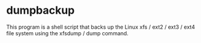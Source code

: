 # dumpbackup
This program is a shell script that backs up the Linux xfs / ext2 / ext3 / ext4 file system using the xfsdump / dump command.
